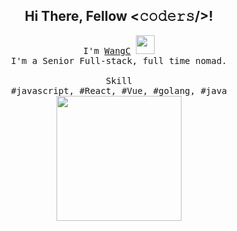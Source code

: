 <h2 align="center">Hi There, Fellow <𝚌𝚘𝚍𝚎𝚛𝚜/>!</h2>

<p align="center">
  <samp>I'm <a href="https://losgod.xin">WangC</a> <img src="https://losgod.oss-cn-beijing.aliyuncs.com/post/Hi.gif" width="30px" style="display: inline-block;" />
    <br> I'm a Senior Full-stack, full time nomad.<br>
    <br>Skill
    <br>#javascript, #React, #Vue, #golang, #java<br>
    <img src="https://losgod.oss-cn-beijing.aliyuncs.com/post/20200829113015.gif" width="200" height="200"/></samp>
</p>

